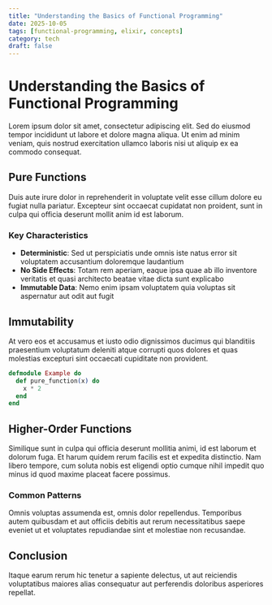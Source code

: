 ```yaml
---
title: "Understanding the Basics of Functional Programming"
date: 2025-10-05
tags: [functional-programming, elixir, concepts]
category: tech
draft: false
---
```


# Understanding the Basics of Functional Programming

Lorem ipsum dolor sit amet, consectetur adipiscing elit. Sed do eiusmod tempor incididunt ut labore et dolore magna aliqua. Ut enim ad minim veniam, quis nostrud exercitation ullamco laboris nisi ut aliquip ex ea commodo consequat.

## Pure Functions

Duis aute irure dolor in reprehenderit in voluptate velit esse cillum dolore eu fugiat nulla pariatur. Excepteur sint occaecat cupidatat non proident, sunt in culpa qui officia deserunt mollit anim id est laborum.

### Key Characteristics

- **Deterministic**: Sed ut perspiciatis unde omnis iste natus error sit voluptatem accusantium doloremque laudantium
- **No Side Effects**: Totam rem aperiam, eaque ipsa quae ab illo inventore veritatis et quasi architecto beatae vitae dicta sunt explicabo
- **Immutable Data**: Nemo enim ipsam voluptatem quia voluptas sit aspernatur aut odit aut fugit

## Immutability

At vero eos et accusamus et iusto odio dignissimos ducimus qui blanditiis praesentium voluptatum deleniti atque corrupti quos dolores et quas molestias excepturi sint occaecati cupiditate non provident.

```elixir
defmodule Example do
  def pure_function(x) do
    x * 2
  end
end
```

## Higher-Order Functions

Similique sunt in culpa qui officia deserunt mollitia animi, id est laborum et dolorum fuga. Et harum quidem rerum facilis est et expedita distinctio. Nam libero tempore, cum soluta nobis est eligendi optio cumque nihil impedit quo minus id quod maxime placeat facere possimus.

### Common Patterns

Omnis voluptas assumenda est, omnis dolor repellendus. Temporibus autem quibusdam et aut officiis debitis aut rerum necessitatibus saepe eveniet ut et voluptates repudiandae sint et molestiae non recusandae.

## Conclusion

Itaque earum rerum hic tenetur a sapiente delectus, ut aut reiciendis voluptatibus maiores alias consequatur aut perferendis doloribus asperiores repellat.
